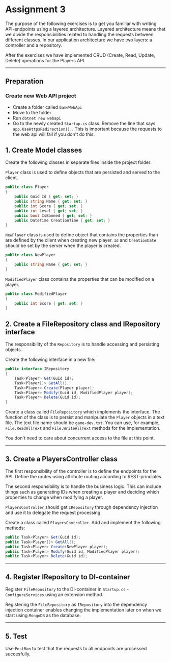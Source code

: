 # Assignment 3

The purpose of the following exercises is to get you familiar with writing API-endpoints using a layered architecture. Layered architecture means that we divide the responsibilities related to handling the requests between different classes. In our application architecture we have two layers: a controller and a repository.

After the exercises we have implemented CRUD (Create, Read, Update, Delete) operations for the Players API.

---

## Preparation

### Create new Web API project

- Create a folder called ``GameWebApi``
- Move to the folder
- Run ``dotnet new webapi``
- Go to the newly created ``Startup.cs`` class. Remove the line that says ``app.UseHttpsRedirection();``. This is important because the requests to the web api will fail if you don't do this.

## 1. Create Model classes

Create the following classes in separate files inside the project folder:

``Player`` class is used to define objects that are persisted and served to the client.

```C#
public class Player
{
    public Guid Id { get; set; }
    public string Name { get; set; }
    public int Score { get; set; }
    public int Level { get; set; }
    public bool IsBanned { get; set; }
    public DateTime CreationTime { get; set; }
}
```

``NewPlayer`` class is used to define object that contains the properties than are defined by the client when creating new player. ``Id`` and ``CreationDate`` should be set by the server when the player is created.

```C#
public class NewPlayer
{
    public string Name { get; set; }
}
```

``ModifiedPlayer`` class contains the properties that can be modified on a player.

```C#
public class ModifiedPlayer
{
    public int Score { get; set; }
}
```

## 2. Create a FileRepository class and IRepository interface

The responsibility of the ``Repository`` is to handle accessing and persisting objects.

Create the following interface in a new file:

```C#
public interface IRepository
{
    Task<Player> Get(Guid id);
    Task<Player[]> GetAll();
    Task<Player> Create(Player player);
    Task<Player> Modify(Guid id, ModifiedPlayer player);
    Task<Player> Delete(Guid id);
}
```

Create a class called ``FileRepository`` which implements the interface. The function of the class is to persist and manipulate the ``Player`` objects in a text file. The text file name should be ``game-dev.txt``. You can use, for example, ``File.ReadAllText`` and ``File.WriteAllText`` methods for the implementation.

You don't need to care about concurrent access to the file at this point.

---

## 3. Create a PlayersController class

The first responsibility of the controller is to define the endpoints for the API. Define the routes using attribute routing according to REST-principles.

The second responsibility is to handle the business logic. This can include things such as generating IDs when creating a player and deciding which properties to change when modifying a player.

``PlayersController`` should get ``IRepository`` through dependency injection and use it to delegate the request processing.

Create a class called ``PlayersController``. Add and implement the following methods:

```C#
public Task<Player> Get(Guid id);
public Task<Player[]> GetAll();
public Task<Player> Create(NewPlayer player);
public Task<Player> Modify(Guid id, ModifiedPlayer player);
public Task<Player> Delete(Guid id);
```

---

## 4. Register IRepository to DI-container

Register ``FileRepository`` to the DI-container in ``Startup.cs`` - ``ConfigureServices`` using an extension method.

Registering the ``FileRepository`` as ``IRepository`` into the dependency injection container enables changing the implementation later on when we start using ``MongoDB`` as the database.

---

## 5. Test

Use ``PostMan`` to test that the requests to all endpoints are processed succesfully.
